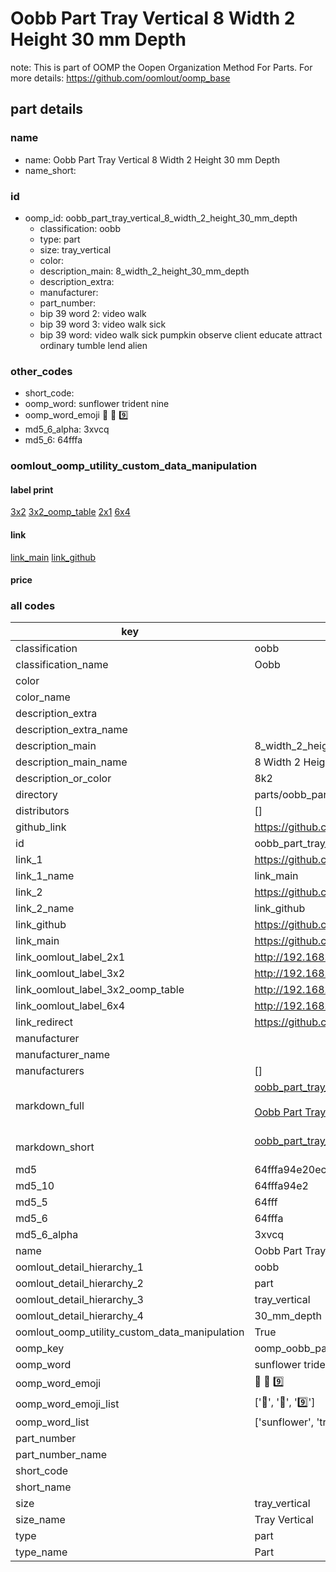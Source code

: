 # Oobb Part Tray Vertical 8 Width 2 Height 30 mm Depth  

note: This is part of OOMP the Oopen Organization Method For Parts. For more details: https://github.com/oomlout/oomp_base

##  part details
  







### name
* name: Oobb Part Tray Vertical 8 Width 2 Height 30 mm Depth
* name_short: 
### id
* oomp_id: oobb_part_tray_vertical_8_width_2_height_30_mm_depth
  * classification: oobb
  * type: part
  * size: tray_vertical
  * color: 
  * description_main: 8_width_2_height_30_mm_depth
  * description_extra: 
  * manufacturer: 
  * part_number: 
  * bip 39 word 2: video walk
  * bip 39 word 3: video walk sick
  * bip 39 word: video walk sick pumpkin observe client educate attract ordinary tumble lend alien

### other_codes
* short_code: 
* oomp_word: sunflower trident nine
* oomp_word_emoji :sunflower: :trident: :nine:
* md5_6_alpha: 3xvcq
* md5_6: 64fffa






### oomlout_oomp_utility_custom_data_manipulation
#### label print
[3x2](http://192.168.1.245:1112/?label=oomp%203xvcq)
[3x2_oomp_table](http://192.168.1.108:1112/?label=oomp%203xvcq)
[2x1](http://192.168.1.242:1112/?label=oomp%203xvcq)
[6x4](http://192.168.1.55:1112/?label=oomp%203xvcq)    

#### link

[link_main](https://github.com/oomlout/oomlout_oomp_version_1_messy/tree/main/parts/oobb_part_tray_vertical_8_width_2_height_30_mm_depth) [link_github](https://github.com/oomlout/oomlout_oomp_version_1_messy/tree/main/parts/oobb_part_tray_vertical_8_width_2_height_30_mm_depth)                             

#### price







### all codes 
| key | value |  
| --- | --- |  
| classification | oobb |  
| classification_name | Oobb |  
| color |  |  
| color_name |  |  
| description_extra |  |  
| description_extra_name |  |  
| description_main | 8_width_2_height_30_mm_depth |  
| description_main_name | 8 Width 2 Height 30 mm Depth |  
| description_or_color | 8k2 |  
| directory | parts/oobb_part_tray_vertical_8_width_2_height_30_mm_depth |  
| distributors | [] |  
| github_link | https://github.com/oomlout/oomlout_oomp_part_src/tree/main/parts/oobb_part_tray_vertical_8_width_2_height_30_mm_depth |  
| id | oobb_part_tray_vertical_8_width_2_height_30_mm_depth |  
| link_1 | https://github.com/oomlout/oomlout_oomp_version_1_messy/tree/main/parts/oobb_part_tray_vertical_8_width_2_height_30_mm_depth |  
| link_1_name | link_main |  
| link_2 | https://github.com/oomlout/oomlout_oomp_version_1_messy/tree/main/parts/oobb_part_tray_vertical_8_width_2_height_30_mm_depth |  
| link_2_name | link_github |  
| link_github | https://github.com/oomlout/oomlout_oomp_version_1_messy/tree/main/parts/oobb_part_tray_vertical_8_width_2_height_30_mm_depth |  
| link_main | https://github.com/oomlout/oomlout_oomp_version_1_messy/tree/main/parts/oobb_part_tray_vertical_8_width_2_height_30_mm_depth |  
| link_oomlout_label_2x1 | http://192.168.1.242:1112/?label=oomp%203xvcq |  
| link_oomlout_label_3x2 | http://192.168.1.245:1112/?label=oomp%203xvcq |  
| link_oomlout_label_3x2_oomp_table | http://192.168.1.108:1112/?label=oomp%203xvcq |  
| link_oomlout_label_6x4 | http://192.168.1.55:1112/?label=oomp%203xvcq |  
| link_redirect | https://github.com/oomlout/oomlout_oomp_version_1_messy/tree/main/parts/oobb_part_tray_vertical_8_width_2_height_30_mm_depth |  
| manufacturer |  |  
| manufacturer_name |  |  
| manufacturers | [] |  
| markdown_full | [oobb_part_tray_vertical_8_width_2_height_30_mm_depth](none)<br>[](none)<br>[Oobb Part Tray Vertical 8 Width 2 Height 30 Mm Depth](none)<br><br> |  
| markdown_short | [oobb_part_tray_vertical_8_width_2_height_30_mm_depth](none)<br><br> |  
| md5 | 64fffa94e20ec8d0ab4c3adb8fbda79e |  
| md5_10 | 64fffa94e2 |  
| md5_5 | 64fff |  
| md5_6 | 64fffa |  
| md5_6_alpha | 3xvcq |  
| name | Oobb Part Tray Vertical 8 Width 2 Height 30 mm Depth |  
| oomlout_detail_hierarchy_1 | oobb |  
| oomlout_detail_hierarchy_2 | part |  
| oomlout_detail_hierarchy_3 | tray_vertical |  
| oomlout_detail_hierarchy_4 | 30_mm_depth |  
| oomlout_oomp_utility_custom_data_manipulation | True |  
| oomp_key | oomp_oobb_part_tray_vertical_8_width_2_height_30_mm_depth |  
| oomp_word | sunflower trident nine |  
| oomp_word_emoji | :sunflower: :trident: :nine: |  
| oomp_word_emoji_list | [':sunflower:', ':trident:', ':nine:'] |  
| oomp_word_list | ['sunflower', 'trident', 'nine'] |  
| part_number |  |  
| part_number_name |  |  
| short_code |  |  
| short_name |  |  
| size | tray_vertical |  
| size_name | Tray Vertical |  
| type | part |  
| type_name | Part |  
